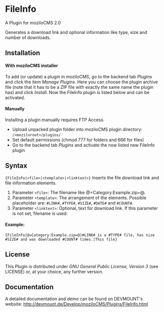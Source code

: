FileInfo
===========

A Plugin for moziloCMS 2.0

Generates a download link and optional information like type, size and number of downloads.

## Installation
#### With moziloCMS installer
To add (or update) a plugin in moziloCMS, go to the backend tab *Plugins* and click the item *Manage Plugins*. Here you can choose the plugin archive file (note that it has to be a ZIP file with exactly the same name the plugin has) and click *Install*. Now the FileInfo plugin is listed below and can be activated.

#### Manually
Installing a plugin manually requires FTP Access.
- Upload unpacked plugin folder into moziloCMS plugin directory: ```/<moziloroot>/plugins/```
- Set default permissions (chmod 777 for folders and 666 for files)
- Go to the backend tab *Plugins* and activate the now listed new FileInfo plugin

## Syntax
```{FileInfo|<file>|<template>|<linktext>}```
Inserts the file download link and file information elements.

1. Parameter ```<file>```: The filename like @=Category:Example.zip=@.
2. Parameter ```<template>```: The arrangement of the elements. Possible placeholder are: ```#LINK#```, ```#TYPE#```, ```#SIZE#```, ```#DATE#``` and ```#COUNT#```.
3. Parameter ```<linktext>```: Optional, text for download link. If this parameter is not set, filename is used.

#### Example:
```{FileInfo|@=Category:Example.zip=@|#LINK# is a #TYPE# file, has size #SIZE# and was downloaded #COUNT# times.|This file}```

## License
This Plugin is distributed under *GNU General Public License, Version 3* (see LICENSE) or, at your choice, any further version.

## Documentation
A detailed documentation and demo can be found on DEVMOUNT's website:
http://devmount.de/Develop/moziloCMS/Plugins/FileInfo.html
